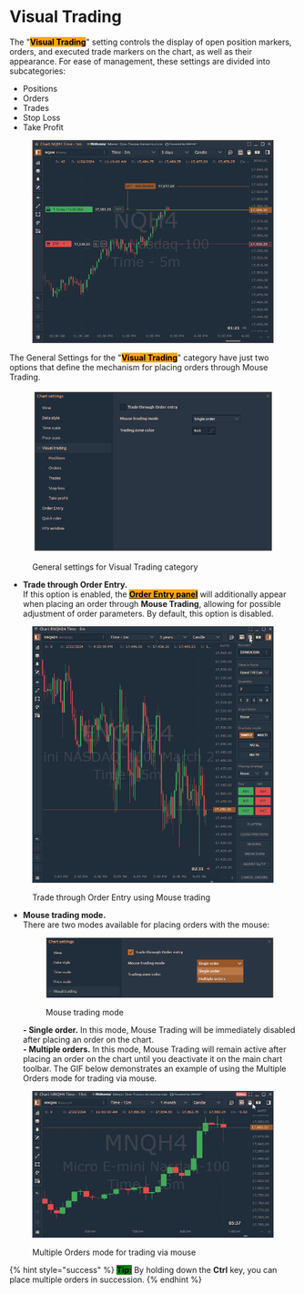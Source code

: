 # Visual Trading

The "<mark style="background-color:orange;">**Visual Trading**</mark>" setting controls the display of open position markers, orders, and executed trade markers on the chart, as well as their appearance. For ease of management, these settings are divided into subcategories:

* Positions
* Orders
* Trades
* Stop Loss
* Take Profit

<figure><img src="../../../.gitbook/assets/image (1) (1) (1) (1).png" alt=""><figcaption></figcaption></figure>

The General Settings for the "<mark style="background-color:orange;">**Visual Trading**</mark>" category have just two options that define the mechanism for placing orders through Mouse Trading.

<figure><img src="../../../.gitbook/assets/image (1) (1) (1).png" alt=""><figcaption><p>General settings for Visual Trading category</p></figcaption></figure>

* **Trade through Order Entry.** \
  If this option is enabled, the [<mark style="background-color:orange;">**Order Entry panel**</mark>](../../../trading-panels/order-entry/) will additionally appear when placing an order through **Mouse Trading**, allowing for possible adjustment of order parameters. By default, this option is disabled.

<figure><img src="../../../.gitbook/assets/Trade through order entry.gif" alt=""><figcaption><p>Trade through Order Entry using Mouse trading</p></figcaption></figure>

*   **Mouse trading mode.** \
    There are two modes available for placing orders with the mouse:

    <figure><img src="../../../.gitbook/assets/mouse trading mode.png" alt=""><figcaption><p>Mouse trading mode</p></figcaption></figure>

    **- Single order.** In this mode, Mouse Trading will be immediately disabled after placing an order on the chart.\
    **- Multiple orders.** In this mode, Mouse Trading will remain active after placing an order on the chart until you deactivate it on the main chart toolbar. The GIF below demonstrates an example of using the Multiple Orders mode for trading via mouse.

<figure><img src="../../../.gitbook/assets/multiple orders mouse trading.gif" alt=""><figcaption><p>Multiple Orders mode for trading via mouse</p></figcaption></figure>

{% hint style="success" %}
<mark style="background-color:green;">**Tip:**</mark> By holding down the **Ctrl** key, you can place multiple orders in succession.
{% endhint %}
